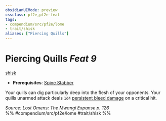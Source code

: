 ```yaml
---
obsidianUIMode: preview
cssclass: pf2e,pf2e-feat
tags:
- compendium/src/pf2e/lome
- trait/shisk
aliases: ["Piercing Quills"]
---
```

# Piercing Quills  *Feat 9*  
[shisk](rules/traits/shisk-lome.md "Shisk Ancestry & Heritage Trait")  

- **Prerequisites**: [Spine Stabber](compendium/feats/spine-stabber-lome.md)

Your quills can dig particularly deep into the flesh of your opponents. Your quills unarmed attack deals `1d4` [persistent bleed damage](rules/conditions.md#Persistent%20Damage) on a critical hit.

*Source: Lost Omens: The Mwangi Expanse p. 126*  
%% #compendium/src/pf2e/lome #trait/shisk %%